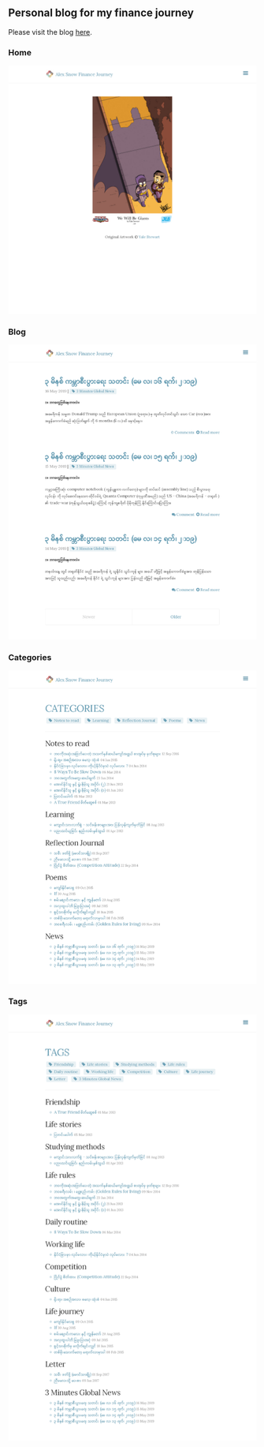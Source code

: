 ## Personal blog for my finance journey

  Please visit the blog [here](https://alexsnow348.github.io/).
### Home
![Home](site_screenshot/home.png "Home Page")
### Blog
![Blog](site_screenshot/blog.png "Blog Page")
### Categories
![Categories](site_screenshot/catalog.png "Categories Page")
### Tags
![Tags](site_screenshot/tag.png "Tags Page")
